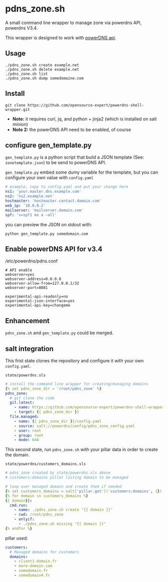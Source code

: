 # pdns_zone.sh

A small command line wrapper to manage zone via powerdns API, powerdns V3.4.

This wrapper is designed to work with [powerDNS api](https://doc.powerdns.com/3/httpapi/README/).

## Usage

~~~
./pdns_zone.sh create example.net
./pdns_zone.sh delete example.net
./pdns_zone.sh list
./pdns_zone.sh dump somedomaine.com
~~~

## Install

~~~
git clone https://github.com/opensource-expert/powerdns-shell-wrapper.git
~~~

* **Note:** it requires curl, jq, and python + jinja2 (which is installed on salt minion)
* **Note 2:** the powerDNS API need to be enabled, of course

## configure gen_template.py

`gen_template.py` is a python script that build a JSON template (See: `zonetemplate.json`) to be send to powerDNS API.

`gen_template.py` embed some dumy variable for the template, but you can configure your own value with `config.yaml`

~~~yaml
# example, copy to config.yaml and put your change here
ns1: 'your.master.dns.example.com'
ns2: 'ns2.example.net'
hostmaster: 'hostmaster.contact.domain.com'
web_ip: '10.0.0.2'
mailserver: 'mailserver.domain.com'
spf: 'v=spf1 mx a ~all'
~~~

you can preview the JSON on stdout with:

~~~
python gen_template.py somedomain.com
~~~

## Enable powerDNS API for v3.4

/etc/powerdns/pdns.conf

~~~
# API enable
webserver=yes
webserver-address=0.0.0.0
webserver-allow-from=127.0.0.1/32
webserver-port=8081

experimental-api-readonly=no
experimental-json-interface=yes
experimental-api-key=changeme
~~~

## Enhancement

`pdns_zone.sh` and `gen_template.py` could be merged.


## salt integration

This frist state clones the repository and configure it with your own `config.yaml`.


`state/powerdns.sls`

~~~yaml
# install the command line wrapper for creating/managing domains
{% set pdns_zone_dir = '/root/pdns_zone' %}
pdns_zone:
  # git clone the code
  git.latest:
    - name: https://github.com/opensource-expert/powerdns-shell-wrapper.git
    - target: {{ pdns_zone_dir }}
  file.managed:
    - name: {{ pdns_zone_dir }}/config.yaml
    - source: salt://powerdns/config/pdns_zone_config.yaml
    - user: root
    - group: root
    - mode: 644
~~~

This second state, run `pdns_zone.sh` with your pillar data in order to create the domain.

`state/powerdns/customers_domains.sls`
~~~yaml
# pdns_zone created by state/powerdns.sls above
# customers:domains pillar listing domain to be managed

# loop over managed domain and create them if needed
{% set customers_domains = salt['pillar.get']('customers:domains', {}) -%}
{% for domain in customers_domains %}
{{ domain}}:
  cmd.run:
    - name: ./pdns_zone.sh create "{{ domain }}"
    - cwd: /root/pdns_zone
    - onlyif:
      - ./pdns_zone.sh missing "{{ domain }}"
{% endfor %}
~~~

pillar used:

~~~yaml
customers:
  # Managed domains for customers
  domains:
    - client1-domain.fr
    - more-domain.com
    - somedomain.fr
    - somedomain4.fr
~~~
